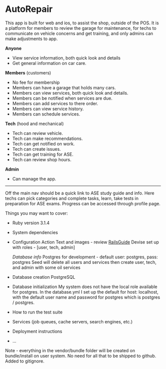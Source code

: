 # AutoRepair

This app is built for web and ios, to assist the shop, outside of the POS. It is a platform for members to review the garage for maintenance, for techs to communicate on vehicle concerns and get training, and only admins can make adjustments to app.

**Anyone**

  * View service information, both quick look and details
  * Get general information on car care.

**Members** (customers)

  * No fee for membership
  * Members can have a garage that holds many cars.
  * Members can view services, both quick look and details.
  * Members can be notified when services are due.
  * Members can add services to there order.
  * Members can view service history.
  * Members can schedule services.

**Tech** (hood and mechanical)

  * Tech can review vehicle.
  * Tech can make recommendations.
  * Tech can get notified on work.
  * Tech can create issues.
  * Tech can get training for ASE.
  * Tech can review shop hours.

**Admin**

  * Can manage the app.

************************************************

Off the main nav should be a quick link to ASE study guide and info. Here techs can pick categories and complete tasks, learn, take tests in preparation for ASE exams. Progress can be accessed through profile page.

Things you may want to cover:

* Ruby version
  3.1.4

* System dependencies

* Configuration
  Action Text and images - review [RailsGuide](https://guides.rubyonrails.org/action_text_overview.html)
  Devise set up with roles - [user, tech, admin]
  
  *Database info*
  Postgres for development - default user: postgres, pass: postgres
  Seed will delete all users and services then create user, tech, and admin with some oil services

* Database creation
  PostgreSQL

* Database initialization
  My system does not have the local role available for postgres. In the database.yml I set up the default for host: localhost, with the default user name and password for postgres which is postgres / postgres.

* How to run the test suite

* Services (job queues, cache servers, search engines, etc.)

* Deployment instructions

* ...

Note - everything in the vendor/bundle folder will be created on bundle/install on user system. No need for all that to be shipped to github. Added to gitignore.